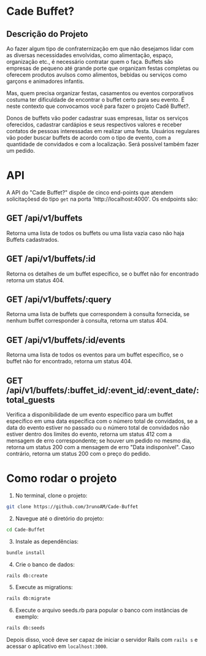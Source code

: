 # Cade Buffet?

## Descrição do Projeto
Ao fazer algum tipo de confraternização em que não desejamos lidar com as diversas necessidades envolvidas, como alimentação, espaço, organização etc., é necessário contratar quem o faça. Buffets são empresas de pequeno até grande porte que organizam festas completas ou oferecem produtos avulsos como alimentos, bebidas ou serviços como garçons e animadores infantis.

Mas, quem precisa organizar festas, casamentos ou eventos corporativos costuma ter dificuldade de encontrar o buffet certo para seu evento. É neste contexto que convocamos você para fazer o projeto Cadê Buffet?.

Donos de buffets vão poder cadastrar suas empresas, listar os serviços oferecidos, cadastrar cardápios e seus respectivos valores e receber contatos de pessoas interessadas em realizar uma festa. Usuários regulares vão poder buscar buffets de acordo com o tipo de evento, com a quantidade de convidados e com a localização. Será possível também fazer um pedido.

# API

A API do "Cade Buffet?" dispõe de cinco end-points que atendem solicitaçõesd do tipo <code>get</code> na porta 'http://localhost:4000'. Os endpoints são:

## GET /api/v1/buffets
Retorna uma lista de todos os buffets ou uma lista vazia caso não haja Buffets cadastrados.

## GET /api/v1/buffets/:id
Retorna os detalhes de um buffet específico, se o buffet não for encontrado retorna um status 404.

## GET /api/v1/buffets/:query
Retorna uma lista de buffets que correspondem à consulta fornecida, se nenhum buffet corresponder à consulta, retorna um status 404.

## GET /api/v1/buffets/:id/events
Retorna uma lista de todos os eventos para um buffet específico, se o buffet não for encontrado, retorna um status 404.

## GET /api/v1/buffets/:buffet_id/:event_id/:event_date/:total_guests
Verifica a disponibilidade de um evento específico para um buffet específico em uma data específica com o número total de convidados, se a data do evento estiver no passado ou o número total de convidados não estiver dentro dos limites do evento, retorna um status 412 com a mensagem de erro correspondente; se houver um pedido no mesmo dia, retorna um status 200 com a mensagem de erro "Data indisponível". Caso contrário, retorna um status 200 com o preço do pedido.

# Como rodar o projeto

1. No terminal, clone o projeto:

```bash
git clone https://github.com/3runoAM/Cade-Buffet
```
2. Navegue até o diretório do projeto:

```bash
cd Cade-Buffet
```

3. Instale as dependências:

```bash
bundle install
```

4. Crie o banco de dados:
```bash
rails db:create
```

5. Execute as migrations:
```bash
rails db:migrate
```
6. Execute o arquivo seeds.rb para popular o banco com instâncias de exemplo:
```bash
rails db:seeds
```

Depois disso, você deve ser capaz de iniciar o servidor Rails com <code>rails s</code> e acessar o aplicativo em <code>localhost:3000</code>.

